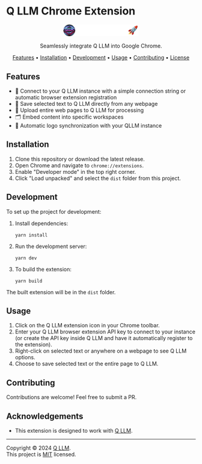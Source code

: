 # Q LLM Chrome Extension

<p align="center">
  <img src="src/media/anything-llm.png" alt="Q LLM Chrome Extension logo" width="200">
</p>

<p align="center">
  Seamlessly integrate Q LLM into Google Chrome.
</p>

<p align="center">
  <a href="#features">Features</a> •
  <a href="#installation">Installation</a> •
  <a href="#development">Development</a> •
  <a href="#usage">Usage</a> •
  <a href="#contributing">Contributing</a> •
  <a href="#license">License</a>
</p>

## Features

- 🔗 Connect to your Q LLM instance with a simple connection string or automatic browser extension registration
- 📑 Save selected text to Q LLM directly from any webpage
- 📄 Upload entire web pages to Q LLM for processing
- 🗂️ Embed content into specific workspaces
- 🔄 Automatic logo synchronization with your QLLM instance

## Installation

1. Clone this repository or download the latest release.
2. Open Chrome and navigate to `chrome://extensions`.
3. Enable "Developer mode" in the top right corner.
4. Click "Load unpacked" and select the `dist` folder from this project.

## Development

To set up the project for development:

1. Install dependencies:

   ```
   yarn install
   ```

2. Run the development server:

   ```
   yarn dev
   ```

3. To build the extension:
   ```
   yarn build
   ```

The built extension will be in the `dist` folder.

## Usage

1. Click on the Q LLM extension icon in your Chrome toolbar.
2. Enter your Q LLM browser extension API key to connect to your instance (or create the API key inside Q LLM and have it automatically register to the extension).
3. Right-click on selected text or anywhere on a webpage to see Q LLM options.
4. Choose to save selected text or the entire page to Q LLM.

## Contributing

Contributions are welcome! Feel free to submit a PR.

## Acknowledgements

- This extension is designed to work with [Q LLM](https://qllm.8l8.org/).

---

Copyright © 2024 [Q LLM](https://qllm.8l8.org/). <br />
This project is [MIT](../LICENSE) licensed.
